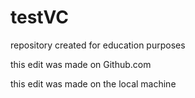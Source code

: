 # testVC
 repository created for education purposes

this edit was made on Github.com

this edit was made on the local machine